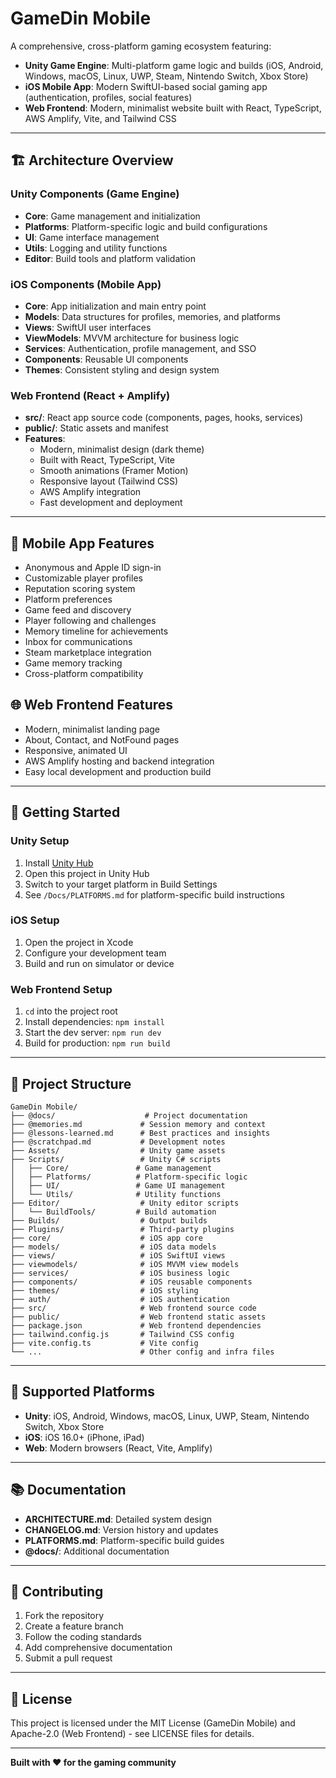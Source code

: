 # GameDin Mobile

A comprehensive, cross-platform gaming ecosystem featuring:
- **Unity Game Engine**: Multi-platform game logic and builds (iOS, Android, Windows, macOS, Linux, UWP, Steam, Nintendo Switch, Xbox Store)
- **iOS Mobile App**: Modern SwiftUI-based social gaming app (authentication, profiles, social features)
- **Web Frontend**: Modern, minimalist website built with React, TypeScript, AWS Amplify, Vite, and Tailwind CSS

---

## 🏗️ Architecture Overview

### Unity Components (Game Engine)
- **Core**: Game management and initialization
- **Platforms**: Platform-specific logic and build configurations
- **UI**: Game interface management
- **Utils**: Logging and utility functions
- **Editor**: Build tools and platform validation

### iOS Components (Mobile App)
- **Core**: App initialization and main entry point
- **Models**: Data structures for profiles, memories, and platforms
- **Views**: SwiftUI user interfaces
- **ViewModels**: MVVM architecture for business logic
- **Services**: Authentication, profile management, and SSO
- **Components**: Reusable UI components
- **Themes**: Consistent styling and design system

### Web Frontend (React + Amplify)
- **src/**: React app source code (components, pages, hooks, services)
- **public/**: Static assets and manifest
- **Features**:
  - Modern, minimalist design (dark theme)
  - Built with React, TypeScript, Vite
  - Smooth animations (Framer Motion)
  - Responsive layout (Tailwind CSS)
  - AWS Amplify integration
  - Fast development and deployment

---

## 📱 Mobile App Features
- Anonymous and Apple ID sign-in
- Customizable player profiles
- Reputation scoring system
- Platform preferences
- Game feed and discovery
- Player following and challenges
- Memory timeline for achievements
- Inbox for communications
- Steam marketplace integration
- Game memory tracking
- Cross-platform compatibility

## 🌐 Web Frontend Features
- Modern, minimalist landing page
- About, Contact, and NotFound pages
- Responsive, animated UI
- AWS Amplify hosting and backend integration
- Easy local development and production build

---

## 🚀 Getting Started

### Unity Setup
1. Install [Unity Hub](https://unity.com/download)
2. Open this project in Unity Hub
3. Switch to your target platform in Build Settings
4. See `/Docs/PLATFORMS.md` for platform-specific build instructions

### iOS Setup
1. Open the project in Xcode
2. Configure your development team
3. Build and run on simulator or device

### Web Frontend Setup
1. `cd` into the project root
2. Install dependencies: `npm install`
3. Start the dev server: `npm run dev`
4. Build for production: `npm run build`

---

## 📁 Project Structure

```
GameDin Mobile/
├── @docs/                    # Project documentation
├── @memories.md             # Session memory and context
├── @lessons-learned.md      # Best practices and insights
├── @scratchpad.md           # Development notes
├── Assets/                  # Unity game assets
├── Scripts/                 # Unity C# scripts
│   ├── Core/               # Game management
│   ├── Platforms/          # Platform-specific logic
│   ├── UI/                 # Game UI management
│   └── Utils/              # Utility functions
├── Editor/                  # Unity editor scripts
│   └── BuildTools/         # Build automation
├── Builds/                  # Output builds
├── Plugins/                 # Third-party plugins
├── core/                    # iOS app core
├── models/                  # iOS data models
├── views/                   # iOS SwiftUI views
├── viewmodels/              # iOS MVVM view models
├── services/                # iOS business logic
├── components/              # iOS reusable components
├── themes/                  # iOS styling
├── auth/                    # iOS authentication
├── src/                     # Web frontend source code
├── public/                  # Web frontend static assets
├── package.json             # Web frontend dependencies
├── tailwind.config.js       # Tailwind CSS config
├── vite.config.ts           # Vite config
└── ...                      # Other config and infra files
```

---

## 🎯 Supported Platforms
- **Unity**: iOS, Android, Windows, macOS, Linux, UWP, Steam, Nintendo Switch, Xbox Store
- **iOS**: iOS 16.0+ (iPhone, iPad)
- **Web**: Modern browsers (React, Vite, Amplify)

---

## 📚 Documentation
- **ARCHITECTURE.md**: Detailed system design
- **CHANGELOG.md**: Version history and updates
- **PLATFORMS.md**: Platform-specific build guides
- **@docs/**: Additional documentation

---

## 🤝 Contributing
1. Fork the repository
2. Create a feature branch
3. Follow the coding standards
4. Add comprehensive documentation
5. Submit a pull request

---

## 📄 License
This project is licensed under the MIT License (GameDin Mobile) and Apache-2.0 (Web Frontend) - see LICENSE files for details.

---

**Built with ❤️ for the gaming community**
